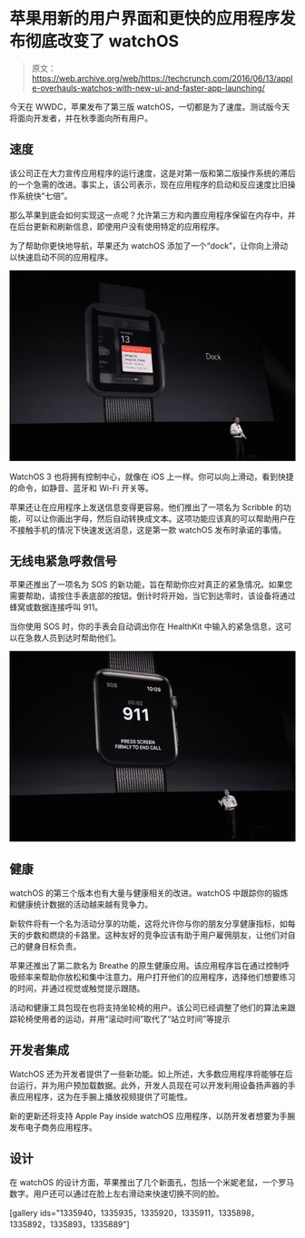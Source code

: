 # 苹果用新的用户界面和更快的应用程序发布彻底改变了 watchOS

> 原文：<https://web.archive.org/web/https://techcrunch.com/2016/06/13/apple-overhauls-watchos-with-new-ui-and-faster-app-launching/>

今天在 WWDC，苹果发布了第三版 watchOS，一切都是为了速度。测试版今天将面向开发者，并在秋季面向所有用户。

## 速度

该公司正在大力宣传应用程序的运行速度，这是对第一版和第二版操作系统的滞后的一个急需的改进。事实上，该公司表示，现在应用程序的启动和反应速度比旧操作系统快“七倍”。

那么苹果到底会如何实现这一点呢？允许第三方和内置应用程序保留在内存中，并在后台更新和刷新信息，即使用户没有使用特定的应用程序。

为了帮助你更快地导航，苹果还为 watchOS 添加了一个“dock”，让你向上滑动以快速启动不同的应用程序。

![0100](img/49c326b51bd601e5dc54f5fb4172cd55.png)

WatchOS 3 也将拥有控制中心，就像在 iOS 上一样。你可以向上滑动，看到快捷的命令，如静音、蓝牙和 Wi-Fi 开关等。

苹果还让在应用程序上发送信息变得更容易。他们推出了一项名为 Scribble 的功能，可以让你画出字母，然后自动转换成文本。这项功能应该真的可以帮助用户在不接触手机的情况下快速发送消息，这是第一款 watchOS 发布时承诺的事情。

## 无线电紧急呼救信号

苹果还推出了一项名为 SOS 的新功能，旨在帮助你应对真正的紧急情况。如果您需要帮助，请按住手表底部的按钮。倒计时将开始，当它到达零时，该设备将通过蜂窝或数据连接呼叫 911。

当你使用 SOS 时，你的手表会自动调出你在 HealthKit 中输入的紧急信息，这可以在急救人员到达时帮助他们。

![0118](img/09b2b49ec84717e7d376a3eac210d70e.png)

## 健康

watchOS 的第三个版本也有大量与健康相关的改进。watchOS 中跟踪你的锻炼和健康统计数据的活动越来越有竞争力。

新软件将有一个名为活动分享的功能，这将允许你与你的朋友分享健康指标，如每天的步数和燃烧的卡路里。这种友好的竞争应该有助于用户雇佣朋友，让他们对自己的健身目标负责。

苹果还推出了第二款名为 Breathe 的原生健康应用。该应用程序旨在通过控制呼吸频率来帮助你放松和集中注意力。用户打开他们的应用程序，选择他们想要练习的时间，并通过视觉或触觉提示跟随。

活动和健康工具包现在也将支持坐轮椅的用户。该公司已经调整了他们的算法来跟踪轮椅使用者的运动，并用“滚动时间”取代了“站立时间”等提示

## 开发者集成

WatchOS 还为开发者提供了一些新功能。如上所述，大多数应用程序将能够在后台运行，并为用户预加载数据。此外，开发人员现在可以开发利用设备扬声器的手表应用程序，这为在手腕上播放视频提供了可能性。

新的更新还将支持 Apple Pay inside watchOS 应用程序，以防开发者想要为手腕发布电子商务应用程序。

## 设计

在 watchOS 的设计方面，苹果推出了几个新面孔，包括一个米妮老鼠，一个罗马数字。用户还可以通过在脸上左右滑动来快速切换不同的脸。

[gallery ids="1335940，1335935，1335920，1335911，1335898，1335892，1335893，1335889"]